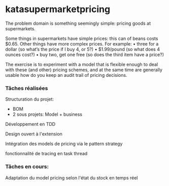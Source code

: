 
# katasupermarketpricing
The problem domain is something seemingly simple: pricing goods at supermarkets.
 
Some things in supermarkets have simple prices: this can of beans costs $0.65. Other things have more complex prices. For example:
•     three for a dollar (so what’s the price if I buy 4, or 5?)
•     $1.99/pound (so what does 4 ounces cost?)
•     buy two, get one free (so does the third item have a price?)
 
The exercise is to experiment with a model that is flexible enough to deal with these (and other) pricing schemes, and at the same time are generally usable how do you keep an audit trail of pricing decisions.

### Tâches réalisées
Structuration du projet:
        

 - BOM    
 - 2 sous projets: Model + business

Développement en TDD

Design ouvert à l'extension

Intégration des models de pricing via le pattern strategy

fonctionnalité de tracing en task thread


### Tâches en cours:

Adaptation du model pricing selon l'état du stock en temps réel
